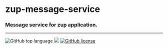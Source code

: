 # zup-message-service

### Message service for zup application.

---
![GitHub top language](https://img.shields.io/github/languages/top/cccaaannn/zup-message-service?style=flat-square) ![](https://img.shields.io/github/repo-size/cccaaannn/zup-message-service?style=flat-square) [![GitHub license](https://img.shields.io/github/license/cccaaannn/zup-message-service?style=flat-square)](https://github.com/cccaaannn/zup-message-service/blob/master/LICENSE)
